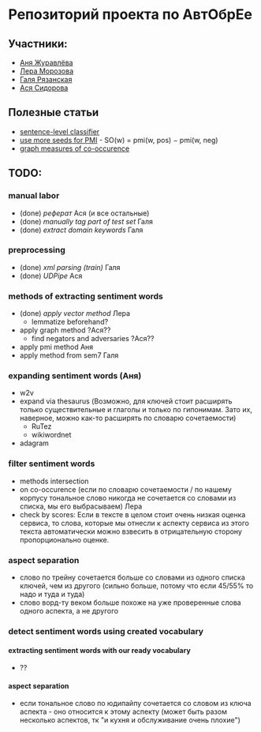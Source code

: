 # Репозиторий проекта по АвтОбрЕе
## Участники:
- [Аня Журавлёва](https://github.com/AnnaZhuravleva)
- [Лера Морозова](https://github.com/leramorozova)
- [Галя Рязанская](https://github.com/flying-bear/)
- [Ася Сидорова](https://github.com/SerasLain)
## Полезные статьи
- [sentence-level classifier](https://www.aclweb.org/anthology/C14-1018.pdf)
- [use more seeds for PMI](https://www.aclweb.org/anthology/C16-1147.pdf) - SO(w) = pmi(w, pos) − pmi(w, neg)
- [graph measures of co-occurence](http://www.dialog-21.ru/media/3388/dubatovkaaetal.pdf)

## TODO:

### manual labor
- (done) _реферат_ Ася (и все остальные)
- (done) _manually tag part of test set_ Галя
- (done) _extract domain keywords_ Галя

### preprocessing
- (done) _xml parsing (train)_ Галя
- (done) _UDPipe_ Ася

### methods of extracting sentiment words
- (done) _apply vector method_ Лера
  - lemmatize beforehand?
- apply graph method ?Ася??
  - find negators and adversaries ?Ася??
- apply pmi method Аня
- apply method from sem7 Галя

### expanding sentiment words (Аня)
- w2v
- expand via thesaurus (Возможно, для ключей стоит расширять только существительные и глаголы и только по гипонимам. Зато их, наверное, можно как-то расширять по словарю сочетаемости)
  - RuTez
  - wikiwordnet
- adagram

### filter sentiment words
- methods intersection
- on co-occurence (если по словарю сочетаемости / по нашему корпусу тональное слово никогда не сочетается со словами из списка, мы его выбрасываем) Лера
- check by scores: Если в тексте в целом стоит очень низкая оценка сервиса, то слова, которые мы отнесли к аспекту сервиса из этого текста автоматически можно взвесить в отрицательную сторону пропорционально оценке.

### aspect separation
- слово по трейну сочетается больше со словами из одного списка ключей, чем из другого (сильно больше, потому что если 45/55% то надо и туда и туда)
- слово ворд-ту веком больше похоже на уже проверенные слова одного аспекта, а не другого
     
### detect sentiment words using created vocabulary
#### extracting sentiment words with our ready vocabulary
- ??
#### aspect separation
- если тональное слово по юдипайпу сочетается со словом из ключа аспекта - оно относится к этому аспекту (может быть разом несколько аспектов, тк "и кухня и обслуживание очень плохие")
